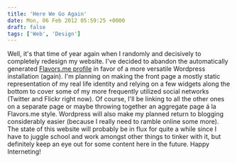 ```yaml
---
title: 'Here We Go Again'
date: Mon, 06 Feb 2012 05:59:25 +0000
draft: false
tags: ['Web', 'Design']
---
```


Well, it's that time of year again when I randomly and decisively to completely redesign my website. I've decided to abandon the automatically generated [Flavors.me profile](http://flavors.me/shiruken "View My Flavors.me Profile") in favor of a more versatile Wordpress installation (again). I'm planning on making the front page a mostly static representation of my real life identity and relying on a few widgets along the bottom to cover some of my more frequently utilized social networks (Twitter and Flickr right now). Of course, I'll be linking to all the other ones on a separate page or maybe throwing together an aggregate page á la Flavors.me style. Wordpress will also make my planned return to blogging considerably easier (because I really need to ramble online some more). The state of this website will probably be in flux for quite a while since I have to juggle school and work amongst other things to tinker with it, but definitely keep an eye out for some content here in the future. Happy Interneting!